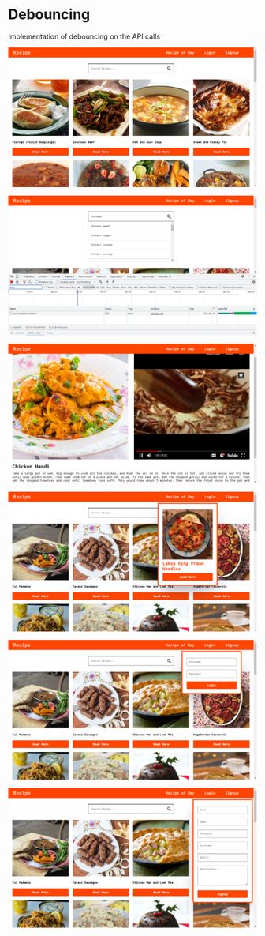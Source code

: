 # Debouncing
Implementation of debouncing on the API calls

![](./readme%20Images/home.png)

![](./readme%20Images/network-call.png)

![](./readme%20Images/description.png)

![](./readme%20Images/random.png)

![](./readme%20Images/signin.png)

![](./readme%20Images/signup.png)
